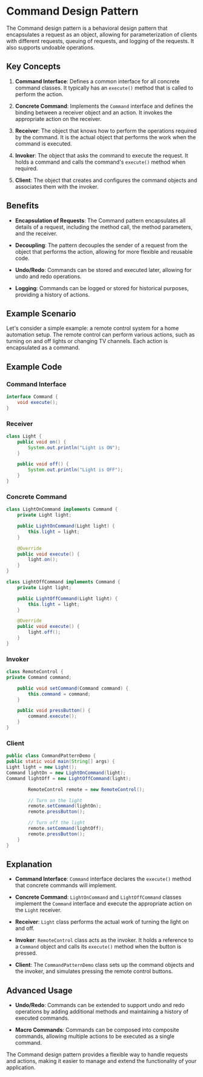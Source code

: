 # Command Design Pattern

The Command design pattern is a behavioral design pattern that encapsulates a request as an object, allowing for parameterization of clients with different requests, queuing of requests, and logging of the requests. It also supports undoable operations.

## Key Concepts

1. **Command Interface**: Defines a common interface for all concrete command classes. It typically has an `execute()` method that is called to perform the action.

2. **Concrete Command**: Implements the `Command` interface and defines the binding between a receiver object and an action. It invokes the appropriate action on the receiver.

3. **Receiver**: The object that knows how to perform the operations required by the command. It is the actual object that performs the work when the command is executed.

4. **Invoker**: The object that asks the command to execute the request. It holds a command and calls the command's `execute()` method when required.

5. **Client**: The object that creates and configures the command objects and associates them with the invoker.

## Benefits

- **Encapsulation of Requests**: The Command pattern encapsulates all details of a request, including the method call, the method parameters, and the receiver.

- **Decoupling**: The pattern decouples the sender of a request from the object that performs the action, allowing for more flexible and reusable code.

- **Undo/Redo**: Commands can be stored and executed later, allowing for undo and redo operations.

- **Logging**: Commands can be logged or stored for historical purposes, providing a history of actions.

## Example Scenario

Let's consider a simple example: a remote control system for a home automation setup. The remote control can perform various actions, such as turning on and off lights or changing TV channels. Each action is encapsulated as a command.

## Example Code

### Command Interface

```java
interface Command {
    void execute();
}
```

### Receiver
```java
class Light {
    public void on() {
        System.out.println("Light is ON");
    }

    public void off() {
        System.out.println("Light is OFF");
    }
}
```

### Concrete Command
```java
class LightOnCommand implements Command {
    private Light light;

    public LightOnCommand(Light light) {
        this.light = light;
    }

    @Override
    public void execute() {
        light.on();
    }
}

class LightOffCommand implements Command {
    private Light light;

    public LightOffCommand(Light light) {
        this.light = light;
    }

    @Override
    public void execute() {
        light.off();
    }
}
```

### Invoker
```java
class RemoteControl {
private Command command;

    public void setCommand(Command command) {
        this.command = command;
    }

    public void pressButton() {
        command.execute();
    }
}
```

### Client
```java
public class CommandPatternDemo {
public static void main(String[] args) {
Light light = new Light();
Command lightOn = new LightOnCommand(light);
Command lightOff = new LightOffCommand(light);

        RemoteControl remote = new RemoteControl();

        // Turn on the light
        remote.setCommand(lightOn);
        remote.pressButton();

        // Turn off the light
        remote.setCommand(lightOff);
        remote.pressButton();
    }
}
```

## Explanation

- **Command Interface**: `Command` interface declares the `execute()` method that concrete commands will implement.

- **Concrete Command**: `LightOnCommand` and `LightOffCommand` classes implement the `Command` interface and execute the appropriate action on the `Light` receiver.

- **Receiver**: `Light` class performs the actual work of turning the light on and off.

- **Invoker**: `RemoteControl` class acts as the invoker. It holds a reference to a `Command` object and calls its `execute()` method when the button is pressed.

- **Client**: The `CommandPatternDemo` class sets up the command objects and the invoker, and simulates pressing the remote control buttons.

## Advanced Usage

- **Undo/Redo**: Commands can be extended to support undo and redo operations by adding additional methods and maintaining a history of executed commands.

- **Macro Commands**: Commands can be composed into composite commands, allowing multiple actions to be executed as a single command.

The Command design pattern provides a flexible way to handle requests and actions, making it easier to manage and extend the functionality of your application.

